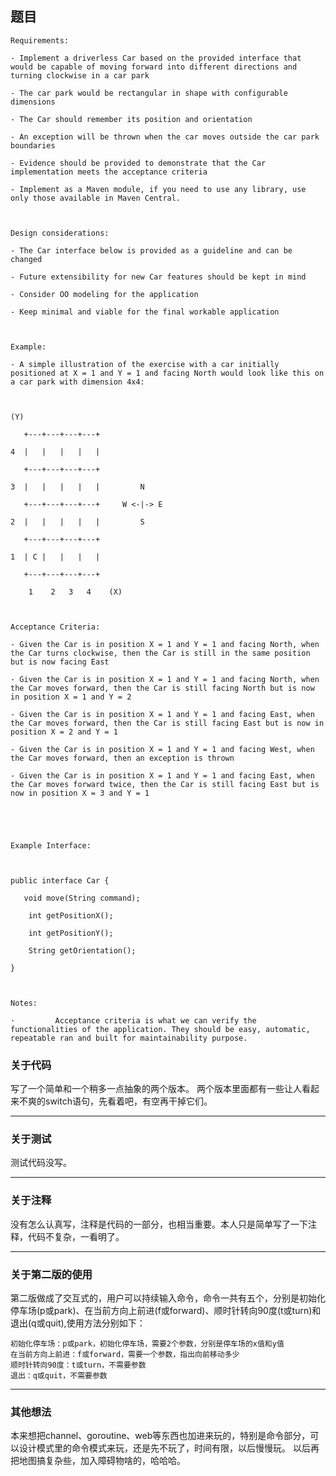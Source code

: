 ## 题目
```
Requirements:

- Implement a driverless Car based on the provided interface that would be capable of moving forward into different directions and turning clockwise in a car park

- The car park would be rectangular in shape with configurable dimensions

- The Car should remember its position and orientation

- An exception will be thrown when the car moves outside the car park boundaries

- Evidence should be provided to demonstrate that the Car implementation meets the acceptance criteria

- Implement as a Maven module, if you need to use any library, use only those available in Maven Central.

 

Design considerations:

- The Car interface below is provided as a guideline and can be changed

- Future extensibility for new Car features should be kept in mind

- Consider OO modeling for the application

- Keep minimal and viable for the final workable application

 

Example:

- A simple illustration of the exercise with a car initially positioned at X = 1 and Y = 1 and facing North would look like this on a car park with dimension 4x4:

 

(Y)

   +---+---+---+---+

4  |   |   |   |   |

   +---+---+---+---+

3  |   |   |   |   |         N

   +---+---+---+---+     W <-|-> E

2  |   |   |   |   |         S

   +---+---+---+---+

1  | C |   |   |   |

   +---+---+---+---+

    1    2   3   4    (X)

 

Acceptance Criteria:

- Given the Car is in position X = 1 and Y = 1 and facing North, when the Car turns clockwise, then the Car is still in the same position but is now facing East

- Given the Car is in position X = 1 and Y = 1 and facing North, when the Car moves forward, then the Car is still facing North but is now in position X = 1 and Y = 2

- Given the Car is in position X = 1 and Y = 1 and facing East, when the Car moves forward, then the Car is still facing East but is now in position X = 2 and Y = 1

- Given the Car is in position X = 1 and Y = 1 and facing West, when the Car moves forward, then an exception is thrown

- Given the Car is in position X = 1 and Y = 1 and facing East, when the Car moves forward twice, then the Car is still facing East but is now in position X = 3 and Y = 1

 

 

Example Interface:

 

public interface Car {

   void move(String command);

    int getPositionX();

    int getPositionY();

    String getOrientation();

}

 

Notes:

·         Acceptance criteria is what we can verify the functionalities of the application. They should be easy, automatic, repeatable ran and built for maintainability purpose.
```


### 关于代码
写了一个简单和一个稍多一点抽象的两个版本。
两个版本里面都有一些让人看起来不爽的switch语句，先看着吧，有空再干掉它们。


---------------------------


### 关于测试
测试代码没写。


---------------------------


### 关于注释
没有怎么认真写，注释是代码的一部分，也相当重要。本人只是简单写了一下注释，代码不复杂，一看明了。


---------------------------


### 关于第二版的使用
第二版做成了交互式的，用户可以持续输入命令，命令一共有五个，分别是初始化停车场(p或park)、在当前方向上前进(f或forward)、顺时针转向90度(t或turn)和退出(q或quit),使用方法分别如下：


```
初始化停车场：p或park，初始化停车场，需要2个参数，分别是停车场的x值和y值
在当前方向上前进：f或forward，需要一个参数，指出向前移动多少
顺时针转向90度：t或turn，不需要参数
退出：q或quit，不需要参数
```

---------------------------

### 其他想法
本来想把channel、goroutine、web等东西也加进来玩的，特别是命令部分，可以设计模式里的命令模式来玩，还是先不玩了，时间有限，以后慢慢玩。
以后再把地图搞复杂些，加入障碍物啥的，哈哈哈。
